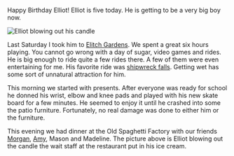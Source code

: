 Happy Birthday Elliot!  Elliot is five today.  He is getting to be a
very big boy now.  

<img src="/blog/media/elliot-fifth-bday.jpg" alt="Elliot blowing out his candle"/>

Last Saturday I took him to [Elitch Gardens][elitch].  We spent a
great six hours playing.  You cannot go wrong with a day of sugar,
video games and rides.  He is big enough to ride quite a few rides
there.  A few of them were even entertaining for me.  His favorite
ride was [shipwreck falls][shipwreck].  Getting wet has some sort of
unnatural attraction for him.

This morning we started with presents.  After everyone was ready for
school he donned his wrist, elbow and knee pads and played with his
new skate board for a few minutes.  He seemed to enjoy it until he
crashed into some the patio furniture.  Fortunately, no real damage
was done to either him or the furniture.

This evening we had dinner at the Old Spaghetti Factory with our
friends [Morgan][blizzo], [Amy][], Mason and Madeline.  The picture
above is Elliot blowing out the candle the wait staff at the
restaurant put in his ice cream.  


[blizzo]: http://www.blizzo.com/
[amy]: http://www.amysbrain.com/
[shipwreck]: http://www.elitchgardens.com/shipwreckfalls.php
[elitch]: http://www.elitchgardens.com/